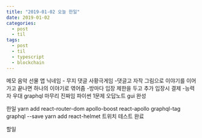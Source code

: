 ```yaml
---
title: "2019-01-02 오늘 한일"
date: 2019-01-02
categories:
  - post
  - til
tags:
  - post
  - til
  - typescript
  - blockchain
---
```


메모
음악 선물 앱
닉네임 - 무지
댓글 사황극게임 -댓글고 자작 그림으로 이야기를 이어가고 끝나면 하나의 이야기로 엮어줌 -방마다 입장 제한을 두고 추가 입장시 결제 -능력자 우대
graphql 마무리 진짜임
파이썬 1문제
오답노트 gui 완성

한일
yarn add react-router-dom apollo-boost react-apollo graphql-tag graphql --save
yarn add react-helmet
트위치 테스트 완료

할일
